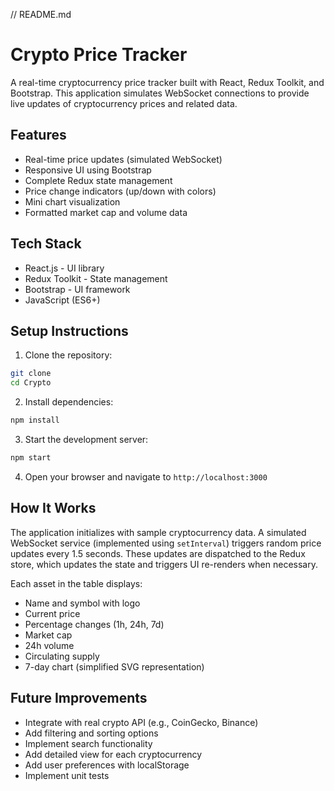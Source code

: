 // README.md
# Crypto Price Tracker

A real-time cryptocurrency price tracker built with React, Redux Toolkit, and Bootstrap. This application simulates WebSocket connections to provide live updates of cryptocurrency prices and related data.


## Features

- Real-time price updates (simulated WebSocket)
- Responsive UI using Bootstrap
- Complete Redux state management
- Price change indicators (up/down with colors)
- Mini chart visualization
- Formatted market cap and volume data

## Tech Stack

- React.js - UI library
- Redux Toolkit - State management
- Bootstrap - UI framework
- JavaScript (ES6+)



## Setup Instructions

1. Clone the repository:
```bash
git clone 
cd Crypto
```

2. Install dependencies:
```bash
npm install
```

3. Start the development server:
```bash
npm start
```

4. Open your browser and navigate to `http://localhost:3000`

## How It Works

The application initializes with sample cryptocurrency data. A simulated WebSocket service (implemented using `setInterval`) triggers random price updates every 1.5 seconds. These updates are dispatched to the Redux store, which updates the state and triggers UI re-renders when necessary.

Each asset in the table displays:
- Name and symbol with logo
- Current price
- Percentage changes (1h, 24h, 7d)
- Market cap
- 24h volume
- Circulating supply
- 7-day chart (simplified SVG representation)

## Future Improvements

- Integrate with real crypto API (e.g., CoinGecko, Binance)
- Add filtering and sorting options
- Implement search functionality
- Add detailed view for each cryptocurrency
- Add user preferences with localStorage
- Implement unit tests
